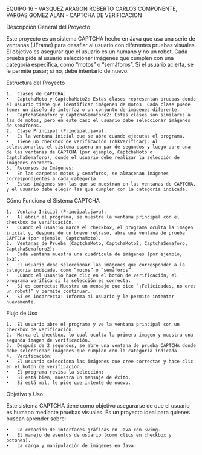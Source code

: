 EQUIPO 16 - VASQUEZ ARAGON ROBERTO CARLOS COMPONENTE, VARGAS GOMEZ ALAN - CAPTCHA DE VERIFICACION

Descripción General del Proyecto

Este proyecto es un sistema CAPTCHA hecho en Java que usa una serie de ventanas (JFrame) para desafiar al usuario con diferentes pruebas visuales. El objetivo es asegurar que el usuario es un humano y no un robot. Cada prueba pide al usuario seleccionar imágenes que cumplen con una categoría específica, como “motos” o “semáforos”. Si el usuario acierta, se le permite pasar; si no, debe intentarlo de nuevo.

Estructura del Proyecto

	1.	Clases de CAPTCHA:
	•	CaptchaMoto y CaptchaMoto2: Estas clases representan pruebas donde el usuario tiene que identificar imágenes de motos. Cada clase puede tener un diseño de interfaz o un conjunto de imágenes diferente.
	•	CaptchaSemaforo y CaptchaSemaforo2: Estas clases son similares a las de motos, pero en este caso el usuario debe seleccionar imágenes de semáforos.
	2.	Clase Principal (Principal.java):
	•	Es la ventana inicial que se abre cuando ejecutas el programa.
	•	Tiene un checkbox de verificación (chkVerificar). Al seleccionarlo, el sistema espera un par de segundos y luego abre una de las ventanas de CAPTCHA (por ejemplo, CaptchaMoto o CaptchaSemaforo), donde el usuario debe realizar la selección de imágenes correcta.
	3.	Recursos de Imágenes:
	•	En las carpetas motos y semaforos, se almacenan imágenes correspondientes a cada categoría.
	•	Estas imágenes son las que se muestran en las ventanas de CAPTCHA, y el usuario debe elegir las que cumplen con la categoría indicada.

Cómo Funciona el Sistema CAPTCHA

	1.	Ventana Inicial (Principal.java):
	•	Al abrir el programa, se muestra la ventana principal con el checkbox de verificación.
	•	Cuando el usuario marca el checkbox, el programa oculta la imagen inicial y, después de un breve retraso, abre una ventana de prueba CAPTCHA (por ejemplo, CaptchaMoto).
	2.	Ventanas de Prueba (CaptchaMoto, CaptchaMoto2, CaptchaSemaforo, CaptchaSemaforo2):
	•	Cada ventana muestra una cuadrícula de imágenes (por ejemplo, 3x3).
	•	El usuario debe seleccionar las imágenes que corresponden a la categoría indicada, como “motos” o “semáforos”.
	•	Cuando el usuario hace clic en el botón de verificación, el programa verifica si la selección es correcta:
	•	Si es correcta: Muestra un mensaje que dice “¡Felicidades, no eres un robot!” y permite continuar.
	•	Si es incorrecta: Informa al usuario y le permite intentar nuevamente.

Flujo de Uso

	1.	El usuario abre el programa y ve la ventana principal con un checkbox de verificación.
	2.	Marca el checkbox, lo cual oculta la primera imagen y muestra una segunda imagen de verificación.
	3.	Después de 2 segundos, se abre una ventana de prueba CAPTCHA donde debe seleccionar imágenes que cumplan con la categoría indicada.
	4.	Verificación:
	•	El usuario selecciona las imágenes que cree correctas y hace clic en el botón de verificación.
	•	El programa revisa la selección:
	•	Si está bien, muestra un mensaje de éxito.
	•	Si está mal, le pide que intente de nuevo.

Objetivo y Uso

Este sistema CAPTCHA tiene como objetivo asegurarse de que el usuario es humano mediante pruebas visuales. Es un proyecto ideal para quienes buscan aprender sobre:

	•	La creación de interfaces gráficas en Java con Swing.
	•	El manejo de eventos de usuario (como clics en checkbox y botones).
	•	La carga y manipulación de imágenes en Java.
